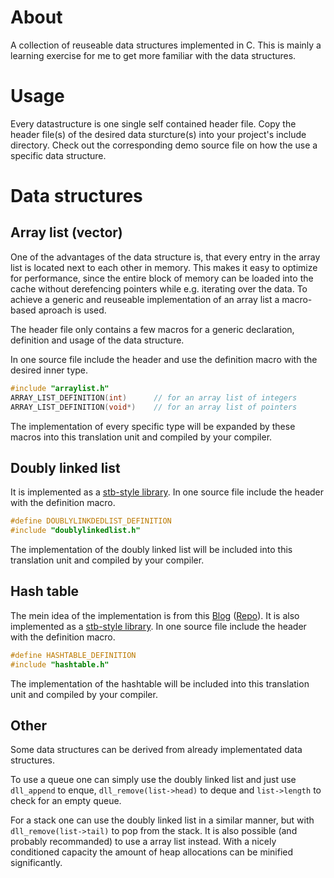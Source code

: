 # About

A collection of reuseable data structures implemented in C.
This is mainly a learning exercise for me to get more familiar with the data structures.

# Usage

Every datastructure is one single self contained header file.
Copy the header file(s) of the desired data sturcture(s) into your project's include directory.
Check out the corresponding demo source file on how the use a specific data structure.

# Data structures

## Array list (vector)

One of the advantages of the data structure is, that every entry in the array list is located next to each other in memory.
This makes it easy to optimize for performance, since the entire block of memory can be loaded into the cache without derefencing pointers while e.g. iterating over the data.
To achieve a generic and reuseable implementation of an array list a macro-based aproach is used.

The header file only contains a few macros for a generic declaration, definition and usage of the data structure.

In one source file include the header and use the definition macro with the desired inner type.
```C
#include "arraylist.h"
ARRAY_LIST_DEFINITION(int)      // for an array list of integers
ARRAY_LIST_DEFINITION(void*)    // for an array list of pointers
```
The implementation of every specific type will be expanded by these macros into this translation unit and compiled by your compiler.

## Doubly linked list

It is implemented as a [stb-style library](https://github.com/nothings/stb).
In one source file include the header with the definition macro.
```C
#define DOUBLYLINKDEDLIST_DEFINITION
#include "doublylinkedlist.h"
```
The implementation of the doubly linked list will be included into this translation unit and compiled by your compiler.

## Hash table

The mein idea of the implementation is from this [Blog](https://benhoyt.com/writings/hash-table-in-c/) ([Repo](https://github.com/benhoyt/ht/tree/master)).
It is also implemented as a [stb-style library](https://github.com/nothings/stb).
In one source file include the header with the definition macro.
```C
#define HASHTABLE_DEFINITION
#include "hashtable.h"
```
The implementation of the hashtable will be included into this translation unit and compiled by your compiler.

## Other

Some data structures can be derived from already implementated data structures.

To use a queue one can simply use the doubly linked list and just use `dll_append` to enque, `dll_remove(list->head)` to deque and `list->length` to check for an empty queue.

For a stack one can use the doubly linked list in a similar manner, but with `dll_remove(list->tail)` to pop from the stack. It is also possible (and probably recommanded) to use a array list instead.
With a nicely conditioned capacity the amount of heap allocations can be minified significantly.